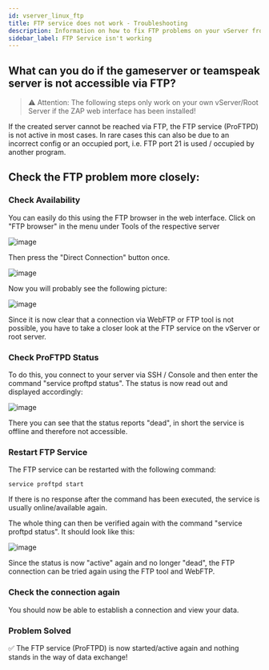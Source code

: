 ```yaml
---
id: vserver_linux_ftp
title: FTP service does not work - Troubleshooting
description: Information on how to fix FTP problems on your vServer from ZAP-Hosting - ZAP-Hosting.com documentation
sidebar_label: FTP Service isn't working
---
```


## What can you do if the gameserver or teamspeak server is not accessible via FTP?

> ⚠️ Attention: The following steps only work on your own vServer/Root Server if the ZAP web interface has been installed!

If the created server cannot be reached via FTP, the FTP service (ProFTPD) is not active in most cases. In rare cases this can also be due to an incorrect config or an occupied port, i.e. FTP port 21 is used / occupied by another program.

## Check the FTP problem more closely:

### Check Availability
You can easily do this using the FTP browser in the web interface. Click on "FTP browser" in the menu under Tools of the respective server

![image](https://user-images.githubusercontent.com/13604413/159172130-2649e590-639d-4b1b-a464-fb4956c52929.png)

Then press the "Direct Connection" button once. 

![image](https://user-images.githubusercontent.com/13604413/159172131-2a355b01-508f-4b8a-8e67-f011e48a1b30.png)

Now you will probably see the following picture:

![image](https://user-images.githubusercontent.com/13604413/159172135-52ee9fe3-dc99-4f70-8331-253514e6a949.png)

Since it is now clear that a connection via WebFTP or FTP tool is not possible, you have to take a closer look at the FTP service on the vServer or root server.

### Check ProFTPD Status

To do this, you connect to your server via SSH / Console and then enter the command "service proftpd status". The status is now read out and displayed accordingly:

![image](https://user-images.githubusercontent.com/13604413/159172148-c736c6ed-9cca-42f6-8766-8170011e9848.png)


There you can see that the status reports "dead", in short the service is offline and therefore not accessible.


### Restart FTP Service
The FTP service can be restarted with the following command:

```
service proftpd start
```

If there is no response after the command has been executed, the service is usually online/available again.

The whole thing can then be verified again with the command "service proftpd status". It should look like this:

![image](https://user-images.githubusercontent.com/13604413/159172153-f66bf3f5-6c56-45ed-b79e-04c645171c9d.png)

Since the status is now "active" again and no longer "dead", the FTP connection can be tried again using the FTP tool and WebFTP.

### Check the connection again
You should now be able to establish a connection and view your data.

### Problem Solved
✅ The FTP service (ProFTPD) is now started/active again and nothing stands in the way of data exchange!
